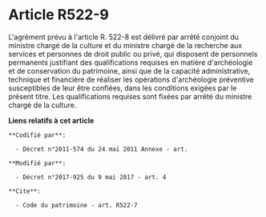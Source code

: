 # Article R522-9

L'agrément prévu à l'article R. 522-8 est délivré par arrêté conjoint du ministre chargé de la culture et du ministre chargé
de la recherche aux services et personnes de droit public ou privé, qui disposent de personnels permanents justifiant des
qualifications requises en matière d'archéologie et de conservation du patrimoine, ainsi que de la capacité administrative,
technique et financière de réaliser les opérations d'archéologie préventive susceptibles de leur être confiées, dans les
conditions exigées par le présent titre. Les qualifications requises sont fixées par arrêté du ministre chargé de la culture.

**Liens relatifs à cet article**

	**Codifié par**:

	  - Décret n°2011-574 du 24 mai 2011 Annexe - art.

	**Modifié par**:

	  - Décret n°2017-925 du 9 mai 2017 - art. 4

	**Cite**:

	  - Code du patrimoine - art. R522-7
